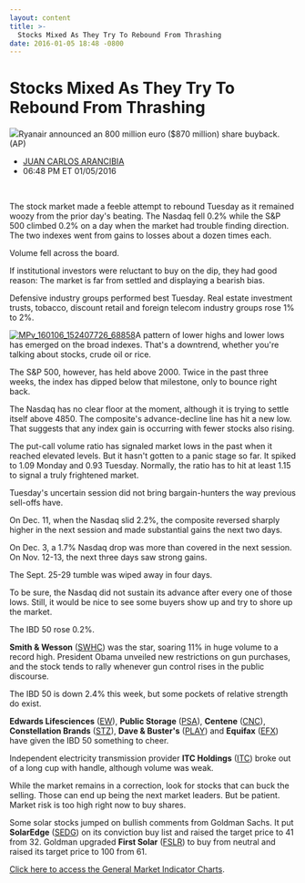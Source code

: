 ```yaml
---
layout: content
title: >-
  Stocks Mixed As They Try To Rebound From Thrashing
date: 2016-01-05 18:48 -0800
---
```



Stocks Mixed As They Try To Rebound From Thrashing
===================================================


![](https://www.investors.com/wp-content/uploads/2016/02/SMT0130_RYAN_020216_AP.jpg)Ryanair announced an 800 million euro ($870 million) share buyback. (AP)



* [JUAN CARLOS ARANCIBIA](https://www.investors.com/author/arancibiaj/ "Posts by JUAN CARLOS ARANCIBIA")
* 06:48 PM ET 01/05/2016




 


The stock market made a feeble attempt to rebound Tuesday as it remained woozy from the prior day's beating. The Nasdaq fell 0.2% while the S&P 500 climbed 0.2% on a day when the market had trouble finding direction. The two indexes went from gains to losses about a dozen times each.


Volume fell across the board.


If institutional investors were reluctant to buy on the dip, they had good reason: The market is far from settled and displaying a bearish bias.


Defensive industry groups performed best Tuesday. Real estate investment trusts, tobacco, discount retail and foreign telecom industry groups rose 1% to 2%.


[![MPv_160106_152407726_68858](http://ibdcmsprod10/wp-content/uploads/2016/01/MPv_160106_152407726_68858.png)](http://ibdcmsprod10/wp-content/uploads/2016/01/MPv_160106_152407726_68858.png)A pattern of lower highs and lower lows has emerged on the broad indexes. That's a downtrend, whether you're talking about stocks, crude oil or rice.


The S&P 500, however, has held above 2000. Twice in the past three weeks, the index has dipped below that milestone, only to bounce right back.


The Nasdaq has no clear floor at the moment, although it is trying to settle itself above 4850. The composite's advance-decline line has hit a new low. That suggests that any index gain is occurring with fewer stocks also rising.


The put-call volume ratio has signaled market lows in the past when it reached elevated levels. But it hasn't gotten to a panic stage so far. It spiked to 1.09 Monday and 0.93 Tuesday. Normally, the ratio has to hit at least 1.15 to signal a truly frightened market.


Tuesday's uncertain session did not bring bargain-hunters the way previous sell-offs have.


On Dec. 11, when the Nasdaq slid 2.2%, the composite reversed sharply higher in the next session and made substantial gains the next two days.


On Dec. 3, a 1.7% Nasdaq drop was more than covered in the next session. On Nov. 12-13, the next three days saw strong gains.


The Sept. 25-29 tumble was wiped away in four days.


To be sure, the Nasdaq did not sustain its advance after every one of those lows. Still, it would be nice to see some buyers show up and try to shore up the market.


The IBD 50 rose 0.2%.


**Smith & Wesson** ([SWHC](https://research.investors.com/quote.aspx?symbol=SWHC)) was the star, soaring 11% in huge volume to a record high. President Obama unveiled new restrictions on gun purchases, and the stock tends to rally whenever gun control rises in the public discourse.


The IBD 50 is down 2.4% this week, but some pockets of relative strength do exist.


**Edwards Lifesciences** ([EW](https://research.investors.com/quote.aspx?symbol=EW)), **Public Storage** ([PSA](https://research.investors.com/quote.aspx?symbol=PSA)), **Centene** ([CNC](https://research.investors.com/quote.aspx?symbol=CNC)), **Constellation Brands** ([STZ](https://research.investors.com/quote.aspx?symbol=STZ)), **Dave & Buster's** ([PLAY](https://research.investors.com/quote.aspx?symbol=PLAY)) and **Equifax** ([EFX](https://research.investors.com/quote.aspx?symbol=EFX)) have given the IBD 50 something to cheer.


Independent electricity transmission provider **ITC Holdings** ([ITC](https://research.investors.com/quote.aspx?symbol=ITC)) broke out of a long cup with handle, although volume was weak.


While the market remains in a correction, look for stocks that can buck the selling. Those can end up being the next market leaders. But be patient. Market risk is too high right now to buy shares.


Some solar stocks jumped on bullish comments from Goldman Sachs. It put **SolarEdge** ([SEDG](https://research.investors.com/quote.aspx?symbol=SEDG)) on its conviction buy list and raised the target price to 41 from 32. Goldman upgraded **First Solar** ([FSLR](https://research.investors.com/quote.aspx?symbol=FSLR)) to buy from neutral and raised its target price to 100 from 61.


[Click here to access the General Market Indicator Charts](https://www.investors.com/pdf/GMI_010616.pdf).




